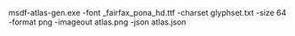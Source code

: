 msdf-atlas-gen.exe -font _fairfax_pona_hd.ttf -charset glyphset.txt -size 64 -format png -imageout atlas.png -json atlas.json